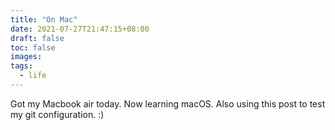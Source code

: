 ```yaml
---
title: "On Mac"
date: 2021-07-27T21:47:15+08:00
draft: false
toc: false
images:
tags:
  - life
---
```

Got my Macbook air today.
Now learning macOS.
Also using this post to test my git configuration.
:)


